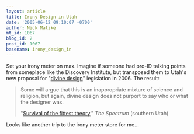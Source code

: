 ```yaml
---
layout: article
title: Irony Design in Utah
date: '2005-06-12 09:10:07 -0700'
author: Nick Matzke
mt_id: 1067
blog_id: 2
post_id: 1067
basename: irony_design_in
---
```

Set your irony meter on max.  Imagine if someone had pro-ID talking points from someplace like the Discovery Institute, but transposed them to Utah's new proposal for "[divine design](http://radio.ksl.com/index.php?sid=209621&amp;nid=19)" legislation in 2006. The result: 

> Some will argue that this is an inappropriate mixture of science and religion, but again, divine design does not purport to say who or what the designer was.
> 
> 
> "[Survival of the fittest theory](http://www.thespectrum.com/apps/pbcs.dll/article?AID=/20050612/OPINION01/506120325/1014/NEWS01)," _The Spectrum_ (southern Utah)

Looks like another trip to the irony meter store for me...
